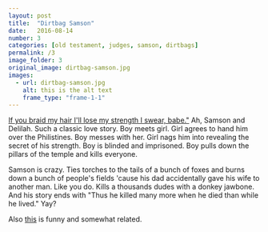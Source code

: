 ```yaml
---
layout: post
title:  "Dirtbag Samson"
date:   2016-08-14
number: 3
categories: [old testament, judges, samson, dirtbags]
permalink: /3
image_folder: 3
original_image: dirtbag-samson.jpg
images:
  - url: dirtbag-samson.jpg
    alt: this is the alt text
    frame_type: "frame-1-1"
---
```


[If you braid my hair I'll lose my strength I swear, babe."][1] Ah, Samson and Delilah. Such a classic love story. Boy meets girl. Girl agrees to hand him over the Philistines. Boy messes with her. Girl nags him into revealing the secret of his strength. Boy is blinded and imprisoned. Boy pulls down the pillars of the temple and kills everyone.

Samson is crazy. Ties torches to the tails of a bunch of foxes and burns down a bunch of people's fields 'cause his dad accidentally gave his wife to another man. Like you do. Kills a thousands dudes with a donkey jawbone.  And his story ends with "Thus he killed many more when he died than while he lived." Yay?

Also [this][2] is funny and somewhat related.

[1]:https://www.biblegateway.com/passage/?search=Judges+16&version=NIV
[2]:http://the-toast.net/2014/11/17/bible-verses-word-philistines-replaced-haters/
